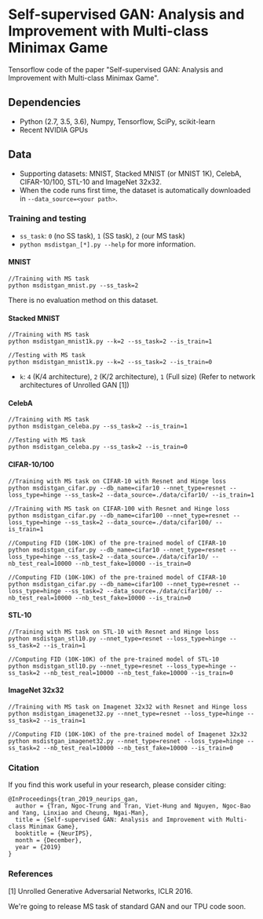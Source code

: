 # Self-supervised GAN: Analysis and Improvement with Multi-class Minimax Game

Tensorflow code of the paper "Self-supervised GAN: Analysis and Improvement with Multi-class Minimax Game".

## Dependencies
* Python (2.7, 3.5, 3.6), Numpy, Tensorflow, SciPy, scikit-learn
* Recent NVIDIA GPUs

## Data
* Supporting datasets: MNIST, Stacked MNIST (or MNIST 1K), CelebA, CIFAR-10/100, STL-10 and ImageNet 32x32.
* When the code runs first time, the dataset is automatically downloaded in `--data_source=<your path>`.

### Training and testing

* `ss_task`: `0` (no SS task), `1` (SS task), `2` (our MS task)
* `python msdistgan_[*].py --help` for more information.

#### MNIST

```
//Training with MS task
python msdistgan_mnist.py --ss_task=2
```
There is no evaluation method on this dataset.

#### Stacked MNIST

```
//Training with MS task
python msdistgan_mnist1k.py --k=2 --ss_task=2 --is_train=1
```

```
//Testing with MS task
python msdistgan_mnist1k.py --k=2 --ss_task=2 --is_train=0
```

* `k`: `4` (K/4 architecture), `2` (K/2 architecture), `1` (Full size) (Refer to network architectures of Unrolled GAN [1])

#### CelebA

```
//Training with MS task
python msdistgan_celeba.py --ss_task=2 --is_train=1
```

```
//Testing with MS task
python msdistgan_celeba.py --ss_task=2 --is_train=0
```

#### CIFAR-10/100

```
//Training with MS task on CIFAR-10 with Resnet and Hinge loss
python msdistgan_cifar.py --db_name=cifar10 --nnet_type=resnet --loss_type=hinge --ss_task=2 --data_source=./data/cifar10/ --is_train=1

//Training with MS task on CIFAR-100 with Resnet and Hinge loss
python msdistgan_cifar.py --db_name=cifar100 --nnet_type=resnet --loss_type=hinge --ss_task=2 --data_source=./data/cifar100/ --is_train=1
```

```
//Computing FID (10K-10K) of the pre-trained model of CIFAR-10
python msdistgan_cifar.py --db_name=cifar10 --nnet_type=resnet --loss_type=hinge --ss_task=2 --data_source=./data/cifar10/ --nb_test_real=10000 --nb_test_fake=10000 --is_train=0

//Computing FID (10K-10K) of the pre-trained model of CIFAR-10
python msdistgan_cifar.py --db_name=cifar100 --nnet_type=resnet --loss_type=hinge --ss_task=2 --data_source=./data/cifar100/ --nb_test_real=10000 --nb_test_fake=10000 --is_train=0
```

#### STL-10
```
//Training with MS task on STL-10 with Resnet and Hinge loss
python msdistgan_stl10.py --nnet_type=resnet --loss_type=hinge --ss_task=2 --is_train=1
```

```
//Computing FID (10K-10K) of the pre-trained model of STL-10
python msdistgan_stl10.py --nnet_type=resnet --loss_type=hinge --ss_task=2 --nb_test_real=10000 --nb_test_fake=10000 --is_train=0
```

#### ImageNet 32x32

```
//Training with MS task on Imagenet 32x32 with Resnet and Hinge loss
python msdistgan_imagenet32.py --nnet_type=resnet --loss_type=hinge --ss_task=2 --is_train=1
```

```
//Computing FID (10K-10K) of the pre-trained model of Imagenet 32x32
python msdistgan_imagenet32.py --nnet_type=resnet --loss_type=hinge --ss_task=2 --nb_test_real=10000 --nb_test_fake=10000 --is_train=0
```

### Citation

If you find this work useful in your research, please consider citing:

```
@InProceedings{tran_2019_neurips_gan,
  author = {Tran, Ngoc-Trung and Tran, Viet-Hung and Nguyen, Ngoc-Bao and Yang, Linxiao and Cheung, Ngai-Man},
  title = {Self-supervised GAN: Analysis and Improvement with Multi-class Minimax Game},
  booktitle = {NeurIPS},
  month = {December},
  year = {2019}
}
```

### References

[1] Unrolled Generative Adversarial Networks, ICLR 2016.

We're going to release MS task of standard GAN and our TPU code soon.

